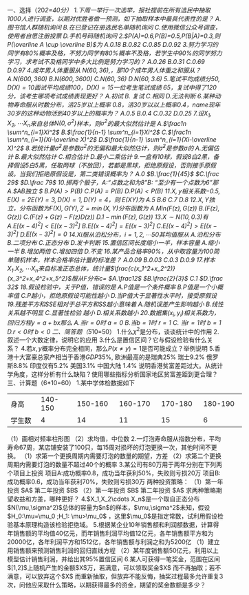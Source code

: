 一、选择（20*2=40分）
 1.下周一举行一次选举，报社提前在所有选民中抽取1000人进行调查，以期对优胜者做一预测，如下抽取样本中最具代表性的是？
 A.图书馆人群随机询问
 B.在已登记在册选民名单随机询问
 C.使用微信公众号调查，使用者自愿注册投票
 D.手机号码随机询问
 2.$P(A)=0.6,P(B)=0.5,P(B|A)=0.3,则P(\overline A \cup \overline B)$为
      A.0.18          B.0.82          C.0.85          D.0.92
 3.努力学习的同学有80%概率及格，不努力同学有80%概率不及格，若学生中90%的同学努力学习，求考试不及格同学中多大比例是努力学习的？
       A.0.26          B.0.31           C.0.69          D.0.97
 4.成年男人体重服从 $N(60,36),$，那10个成年男人体重之和服从？
 A.$N(600,360)$
 B.$N(600,3600)$
 C.$N(60,36)$
 D.$N(60,3.6)$
 5.笔试平均成绩分$50,D(X)=10$面试平均成绩$100，D(X)=15$一位考生笔试成绩 65，复试中得了120分，该考生哪项考试成绩表现更好？
 A.初试         B. 复试             C.相同         D.无法判断
 6.某种动物寿命服从时数分布，活25岁以上概率 0.8，活30岁以以上概率0.4，name现年30岁的这种动物活到40岁以上的概率为？
  A.0.5             B.0.4              C.0.32            D.0.25
 7.设$X_1,X_2,\cdots X_n$来自总体$N(0,\sigma^2)$样本，则$\sigma^2$的最大似然估计是
 A.$\frac1n \sum^n_{i=1}Xi^2$
 B.$\frac{1}{n-1} \sum^n_{i=1}Xi^2$
 C.$\frac1n \sum^n_{i=1}(Xi-\overline X)^2$
 D.$\frac{1}{n-1} \sum^n_{i=1}(Xi-\overline X)^2$
 8.若统计量$\widehat \sigma^2$是参数$\sigma^2$的无偏和最大似然估计，则$\widehat \sigma^2$是参数$\sigma$的
 A.无偏估计              B.最大似然估计
 C.相合估计              D.最小二乘估计
 9.一盒有10球，假设8白2黑，备择假设5白5黑，任取两球（不放回），若都是黑球，拒绝原假设，否则接手原假设。当我们拒绝原假设是，第二类错误概率为？
 $A.0$              $B.\frac{1}{45}$             $C.\frac 29$                 $D.\frac 79$
 10.掷两个骰子，$A:$“点数之和为8”$B:$ “至少有一个点数为6”那
 A.$AB独立 $
 B.$P(A)>P(B)$
 C.$P(A)=P(B)$
 D.$P(A)<P(B)$
 11.$X,y$相关系数$-0.5,E(X)=2E(Y)=3,D(X)=1,D(Y)=4$，则 $E(XY)$为
 A.5                B.6                C.7             D.8
 12.$X,Y$独立，分布函数为$F(X),G(Y),Z=\min (X,Y)$分布函数为
 A.$Min  (F(z),G(z))$
 B.$(F(z),G(z))$
 C.$(F(z)+G(z)-F(z)D(z))$
 D.$1-\min (F(z),G(z))$
 13.$X \sim N(10,0.3)$有
 A.$E[(x-4)^2]<E[(x-3)^2]$
 B.$E[(x-4)^2]=E[(x-3)^2]$
 C.$E[(x-4)^2]>E[(x-3)^2]$
 D.$E[(x-3)^2]=0$
 14.$Xi$服从泊松分布，$i=1,2,\cdots 50$其均值服从
 A.泊松分布             B.二项分布
 C.正态分布             D.发卡判断 
 15.置信区间长度缩小一半，样本容量
 A.缩小一半              B.增加两倍
 C.增加四倍              D.不变
 16.某产品合格率90%，从中取容量为100简单随机样本，样本合格率估计量的标准差？
 A.0.09                B.0.03               C.0.3            D.0.9
 17.样本$X_1.X_2,\cdots X_n$来自标准正态总体，统计量$\frac{c(x_1^2+x_2^2)}{x_3^2+x_4^2+x_5^2}$服从$F$分布$c=$
 $A.\frac12$              $B.\frac{2}{3}$             $C.1$                 $D.\frac 32$
 18.假设检验中，关于$P$值，错误的是
 A.P值是一个条件概率              B.P值是一个小概率值
 C.P越小，拒绝原假设可能性越小              D.当P值大于显著性水平时，接受原假设
 19.残差平方和SSE相对于总平方和SS越小意味着
 A.随机误差产生影响越小            B.线性关系越不明显
 C.显著性检验 越小                      D.相关系数越小
 20.数据集$(x_i,y_i)$相关系数为，回归方程$y=a+bx$那么
 A.当$r=0$时 $a=0$                    B.当$b=1$时 $r=1$ 
 C. 当$r=1$时 $b=1$                   D.$r<0$时 $b<0$ 
 二、简答题（5*10=50）
 1.什么$\chi^2$是分布，谈谈统计中的作用
 2.叙述一个大数定律，说明它的应用
 3.什么是置信区间？它与假设检验有什么关系？
 4.若$x,y$概率分布完全相同，那么$P(x\neq  y)=1$是否可能成立？举例说明 
 5.香港十大富豪总家产相当于香港$GDP35\%,$ 欧洲最高的是瑞典$25\%$ 瑞士$9.2\%$  俄罗斯$8.8\%$ 印度仅有$5.2\%$ 美国$3.1\%$ 中国大陆 $1.4\%$
 说明香港贫富差距过大。从统计学角度，这样分析有什么缺陷？使用哪些指标分析国家地区贫富差距到更合理？
 三、计算题（6*10=60）
 1.某中学体检数据如下
 <table data-lake-id="SwKje" id="SwKje" margin="true" width-mode="contain" class="lake-table" style="width: 546px"><colgroup><col width="70"><col width="84"><col width="98"><col width="98"><col width="98"><col width="98"></colgroup><tbody><tr data-lake-id="u216bc02f" id="u216bc02f"><td data-lake-id="uc393f7e4" id="uc393f7e4">身高
 </td><td data-lake-id="uef0a39db" id="uef0a39db">140-150
 </td><td data-lake-id="ue04ce2f6" id="ue04ce2f6">150-160
 </td><td data-lake-id="ua270a46c" id="ua270a46c">160-170
 </td><td data-lake-id="u0161754e" id="u0161754e">170-180
 </td><td data-lake-id="ua56e2374" id="ua56e2374">180-190
 </td></tr><tr data-lake-id="uba5c5151" id="uba5c5151"><td data-lake-id="u4640bde8" id="u4640bde8">学生数
 </td><td data-lake-id="u92f0fb71" id="u92f0fb71">4
 </td><td data-lake-id="u590c086c" id="u590c086c">14
 </td><td data-lake-id="u556c6ec2" id="u556c6ec2">11
 </td><td data-lake-id="u07f145b7" id="u07f145b7">15
 </td><td data-lake-id="u9f7d8207" id="u9f7d8207">6
 </td></tr></tbody></table>（1）画相对频率柱形图
 （2）求均值，中位数
 2.一灯泡寿命服从指数分布，平均寿命67周，某店铺安装了100只，每15周对损坏的灯泡更换一次，其他时间不更换。
 （1）求第一个更换周期内需要灯泡的数量的期望，方差
 （2）求第二个更换周期内需要灯泡的数量不超过40个的概率
 3.某公司有80万用于两年分别在下列两个项目上投资
 项目A:成功概率0.8，成功当年获利50%，失败则亏损20万
 项目B:成功概率0.6，成功当年获利70%，失败则亏损30万
 两种投资策略：
 （1）第一年投资 $A$ 第二年投资 $B$
 （2）第一年投资 $B$ 第二年投资 $A$
 求两种策略期望收益和方差，哪种更好？
 4.$X_1,X_2\cdots X_n$是一个取自正态分布$N(\mu,\sigma^2)$总体的容量为$n$的样本，$\mu,\sigma^2$未知，假设$H_0:\mu=\mu_0 ;H_1: \mu>\mu_0$  ，这里$\mu_0$是指定常数，试利用假设检验基本原理构造该检验拒绝域。
 5.根据某企业10年销售额和利润额数据，计算得年销售额的平均值40亿元，而年销售利润平均值12亿元，各年销售额平方和为20000亿，各年利润平方和1512亿，各年销售额与利润之和为5200亿
 （1）建立用销售额来预测销售利润的回归直线方程
 （2）某年度销售额50亿元，利用以上模型估计销售利润，并给出其95%置信区间
 6.某人可获得一笔奖金，范围在区间$[1,2]$上随机产生的金额$X$万，若满意，可以领取奖金$X$ 而不再抽取；若不满意，可以放弃这个$X$ 而重新抽取，但放弃不能反悔，抽奖过程最多允许重复3次，问他应采取什么策略，以期获得最多的资金，期望的奖金数额是多少？
 

 